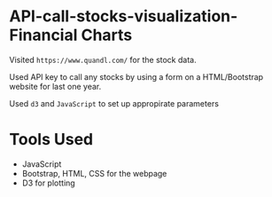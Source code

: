 # API-call-stocks-visualization- Financial Charts


Visited `https://www.quandl.com/` for the stock data. 

Used API key to call any stocks by using a form on a HTML/Bootstrap website for last one year. 

Used `d3` and `JavaScript` to set up appropirate parameters 

# Tools Used 

* JavaScript 
* Bootstrap, HTML, CSS for the webpage
* D3 for plotting 